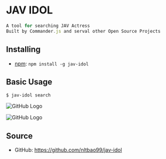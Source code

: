 # JAV IDOL

```javascript
A tool for searching JAV Actress
Built by Commander.js and serval other Open Source Projects
```

## Installing

-   [npm](https://www.npmjs.com/package/jav-idol): `npm install -g jav-idol`

## Basic Usage

```
$ jav-idol search
```

![GitHub Logo]('https://i.ibb.co/FHtZgGs/ae7e42763304.png')

![GitHub Logo]('https://i.ibb.co/34RDLGF/11046dcc5f67.png')

## Source

-   GitHub: <https://github.com/nltbao99/jav-idol>
